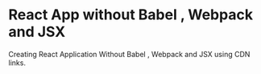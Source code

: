 # React App without Babel , Webpack and JSX
 Creating React Application Without Babel , Webpack and JSX using CDN links.
